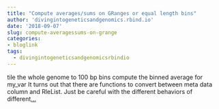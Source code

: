 ```yaml
---
title: "Compute averages/sums on GRanges or equal length bins"
author: 'divingintogeneticsandgenomics.rbind.io'
date: '2018-09-07'
slug: compute-averagessums-on-grange
categories:
- bloglink
tags:
  - divingintogeneticsandgenomicsrbindio
---
```


tile the whole genome to 100 bp bins compute the binned average for my_var It turns out that there are functions to convert between meta data column and RleList. Just be careful with the different behaviors of different[... <i class="fas fa-external-link-alt"></i>](https://divingintogeneticsandgenomics.rbind.io/post/compute-averages-sums-on-granges-or-equal-length-bins/)

